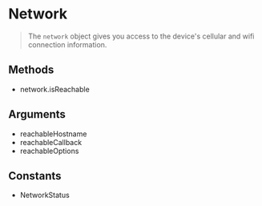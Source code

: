 Network
=======

> The `network` object gives you access to the device's cellular and wifi connection information.

Methods
-------

- network.isReachable

Arguments
---------

- reachableHostname
- reachableCallback
- reachableOptions

Constants
---------

- NetworkStatus
